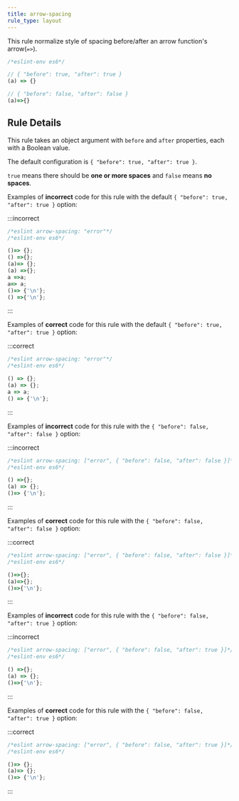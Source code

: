 ```yaml
---
title: arrow-spacing
rule_type: layout
---
```


This rule normalize style of spacing before/after an arrow function's arrow(`=>`).

```js
/*eslint-env es6*/

// { "before": true, "after": true }
(a) => {}

// { "before": false, "after": false }
(a)=>{}
```

## Rule Details

This rule takes an object argument with `before` and `after` properties, each with a Boolean value.

The default configuration is `{ "before": true, "after": true }`.

`true` means there should be **one or more spaces** and `false` means **no spaces**.

Examples of **incorrect** code for this rule with the default `{ "before": true, "after": true }` option:

:::incorrect

```js
/*eslint arrow-spacing: "error"*/
/*eslint-env es6*/

()=> {};
() =>{};
(a)=> {};
(a) =>{};
a =>a;
a=> a;
()=> {'\n'};
() =>{'\n'};
```

:::

Examples of **correct** code for this rule with the default `{ "before": true, "after": true }` option:

:::correct

```js
/*eslint arrow-spacing: "error"*/
/*eslint-env es6*/

() => {};
(a) => {};
a => a;
() => {'\n'};
```

:::

Examples of **incorrect** code for this rule with the `{ "before": false, "after": false }` option:

:::incorrect

```js
/*eslint arrow-spacing: ["error", { "before": false, "after": false }]*/
/*eslint-env es6*/

() =>{};
(a) => {};
()=> {'\n'};
```

:::

Examples of **correct** code for this rule with the `{ "before": false, "after": false }` option:

:::correct

```js
/*eslint arrow-spacing: ["error", { "before": false, "after": false }]*/
/*eslint-env es6*/

()=>{};
(a)=>{};
()=>{'\n'};
```

:::

Examples of **incorrect** code for this rule with the `{ "before": false, "after": true }` option:

:::incorrect

```js
/*eslint arrow-spacing: ["error", { "before": false, "after": true }]*/
/*eslint-env es6*/

() =>{};
(a) => {};
()=>{'\n'};
```

:::

Examples of **correct** code for this rule with the `{ "before": false, "after": true }` option:

:::correct

```js
/*eslint arrow-spacing: ["error", { "before": false, "after": true }]*/
/*eslint-env es6*/

()=> {};
(a)=> {};
()=> {'\n'};
```

:::
